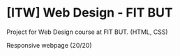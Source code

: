 # [ITW] Web Design - FIT BUT
Project for Web Design course at FIT BUT. (HTML, CSS)

Responsive webpage (20/20)
